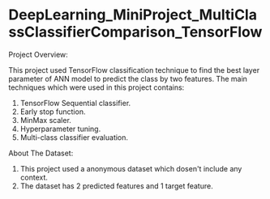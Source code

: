 # DeepLearning_MiniProject_MultiClassClassifierComparison_TensorFlow

Project Overview:

This project used TensorFlow classification technique to find the best layer parameter of ANN model to predict the class by two features. The main techniques which were used in this project contains:

1. TensorFlow Sequential classifier.
2. Early stop function.
3. MinMax scaler.
4. Hyperparameter tuning.
5. Multi-class classifier evaluation.

About The Dataset:

1. This project used a anonymous dataset which dosen't include any context.
2. The dataset has 2 predicted features and 1 target feature.
